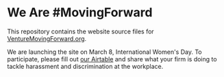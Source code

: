 # We Are #MovingForward
This repository contains the website source files for [VentureMovingForward.org](https://wearemovingforward.github.io/).

We are launching the site on March 8, International Women's Day. To participate, please fill out [our Airtable](https://airtable.com/shrudsWooa1wa7sCm) and share what your firm is doing to tackle harassment and discrimination at the workplace.
